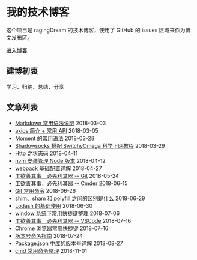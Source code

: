# 我的技术博客

这个项目是 ragingDream 的技术博客，使用了 GitHub 的 issues 区域来作为博文发布区。

[进入博客](https://github.com/ragingDream/blog/issues?q=is%3Aissue+is%3Aclosed)

## 建博初衷

学习、归纳、总结、分享

## 文章列表

- [Markdown 常用语法说明](https://github.com/ragingDream/blog/issues/2) 2018-03-03
- [axios 简介 + 常用 API](https://github.com/ragingDream/blog/issues/3) 2018-03-05
- [Moment 的常用语法](https://github.com/ragingDream/blog/issues/9) 2018-03-28
- [Shadowsocks 搭配 SwitchyOmega 科学上网教程](https://github.com/ragingDream/blog/issues/20) 2018-03-29
- [Http 之状态码](https://github.com/ragingDream/blog/issues/23) 2018-04-11
- [nvm 安装管理 Node 版本](https://github.com/ragingDream/blog/issues/15) 2018-04-12
- [webpack 基础配置详解](https://github.com/ragingDream/blog/issues/1) 2018-04-27
- [工欲善其事，必先利其器 -- Git](https://github.com/ragingDream/blog/issues/25) 2018-05-24
- [工欲善其事，必先利其器 -- Cmder](https://github.com/ragingDream/blog/issues/26) 2018-06-15
- [Git 常用命令](https://github.com/ragingDream/blog/issues/19) 2018-06-26
- [shim、sham 和 polyfill 之间的区别是什么](https://github.com/ragingDream/blog/issues/28) 2018-06-29
- [Lodash 的基础使用](https://github.com/ragingDream/blog/issues/5) 2018-06-30
- [window 系统下常用快捷键整理](https://github.com/ragingDream/blog/issues/29) 2018-07-06
- [工欲善其事，必先利其器 -- VSCode](https://github.com/ragingDream/blog/issues/22) 2018-07-16
- [Chrome 浏览器常用快捷键](https://github.com/ragingDream/blog/issues/30) 2018-07-16
- [版本号命名指南](https://github.com/ragingDream/blog/issues/31) 2018-07-24
- [Package.json 中库的版本号详解](https://github.com/ragingDream/blog/issues/32) 2018-08-27
- [cmd 常用命令整理](https://github.com/ragingDream/blog/issues/33) 2018-11-01
